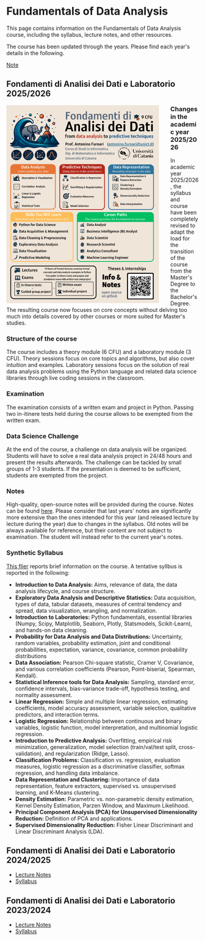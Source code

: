 # Fundamentals of Data Analysis
This page contains information on the Fundamentals of Data Analysis course, including the syllabus, lecture notes, and other resources.

The course has been updated through the years. Please find each year's details in the following.

<a href="https://antoninofurnari.github.io/fadlecturenotes2526/">Note</a>


## Fondamenti di Analisi dei Dati e Laboratorio 2025/2026
<a name="top">
<a href="fad_infographic.pdf" target="_blank"><img src='fad_infographic.png' style="float:left; width:400px; margin-right:30px"></a>

<div>
<h3 style="margin-top:0">Changes in the academic year 2025/2026</h3>
<p>
In academic year 2025/2026, the syllabus and course have been completely revised to adapt the load for the transition of the course from the Master's Degree to the Bachelor's Degree.
The resulting course now focuses on core concepts without delving too much into details covered by other courses or more suited for Master's studies.
</p>

<h3>Structure of the course</h3>
<p>
The course includes a theory module (6 CFU) and a laboratory module (3 CFU). Theory sessions focus on core topics and algorithms, but also cover intuition and examples. Laboratory sessions focus on the solution of real data analysis problems using the Python language and related data science libraries through live coding sessions in the classroom.
</p>

<h3> Examination</h3>
<p>
The examination consists of a written exam and project in Python. Passing two in-itinere tests held during the course allows to be exempted from the written exam.
</p>

<h3>Data Science Challenge</h3>
<p>
At the end of the course, a challenge on data analysis will be organized. Students will have to solve a real data analysis project in 24/48 hours and present the results afterwards. The challenge can be tackled by small groups of 1-3 students. If the presentation is deemed to be sufficient, students are exempted from the project.
</p>

<h3>Notes</h3>
<p>
High-quality, open-source notes will be provided during the course. Notes can be found <a href="http://antoninofurnari.github.io/fadlecturenotes2526/" target="_blank">here</a>. Please consider that last years' notes are significantly more extensive than the ones intended for this year (and released lecture by lecture during the year) due to changes in the syllabus. Old notes will be always available for reference, but their content are not subject to examination. The student will instead refer to the current year's notes.
</p>

<h3>Synthetic Syllabus</h3>
<p>
<a href="fad_infographic.pdf" target="_blank">This flier</a> reports brief information on the course. A tentative syllbus is reported in the following:

<ul>
    <li><b>Introduction to Data Analysis:</b> Aims, relevance of data, the data analysis lifecycle, and course structure.</li>
    <li><b>Exploratory Data Analysis and Descriptive Statistics:</b> Data acquisition, types of data, tabular datasets, measures of central tendency and spread, data visualization, wrangling, and normalization.</li>
    <li><b>Introduction to Laboratories:</b> Python fundamentals, essential libraries (Numpy, Scipy, Matplotlib, Seaborn, Plotly, Statsmodels, Scikit-Learn), and hands-on data cleaning.</li>
    <li><b>Probability for Data Analysis and Data Distributions:</b> Uncertainty, random variables, probability estimation, joint and conditional probabilities, expectation, variance, covariance, common probability distributions</li>
    <li><b>Data Association:</b> Pearson Chi-square statistic, Cramer V, Covariance, and various correlation coefficients (Pearson, Point-biserial, Spearman, Kendall).</li>
    <li><b>Statistical Inference tools for Data Analysis:</b> Sampling, standard error, confidence intervals, bias-variance trade-off, hypothesis testing, and normality assessment.</li>
    <li><b>Linear Regression:</b> Simple and multiple linear regression, estimating coefficients, model accuracy assessment, variable selection, qualitative predictors, and interaction terms.</li>
    <li><b>Logistic Regression:</b> Relationship between continuous and binary variables, logistic function, model interpretation, and multinomial logistic regression.</li>
    <li><b>Introduction to Predictive Analysis:</b> Overfitting, empirical risk minimization, generalization, model selection (train/val/test split, cross-validation), and regularization (Ridge, Lasso).</li>
    <li><b>Classification Problems:</b> Classification vs. regression, evaluation measures, logistic regression as a discriminative classifier, softmax regression, and handling data imbalance.</li>
    <li><b>Data Representation and Clustering:</b> Importance of data representation, feature extractors, supervised vs. unsupervised learning, and K-Means clustering.</li>
    <li><b>Density Estimation:</b> Parametric vs. non-parametric density estimation, Kernel Density Estimation, Parzen Window, and Maximum Likelihood.</li>
    <li><b>Principal Component Analysis (PCA) for Unsupervised Dimensionality Reduction:</b> Definition of PCA and applications.</li>
    <li><b>Supervised Dimensionality Reduction:</b> Fisher Linear Discriminant and Linear Discriminant Analysis (LDA).</li>
</ul>
</p>
</div>

## Fondamenti di Analisi dei Dati e Laboratorio 2024/2025
<ul>
<li>
<a href="https://antoninofurnari.github.io/fadlecturenotes2425/">Lecture Notes</a> 
</li>
<li>
<a href="https://web.dmi.unict.it/corsi/l-31/insegnamenti?seuid=3E9BAE80-A48F-4247-8448-1B70CBC0A9FE">Syllabus</a> 
</li>
</ul>

## Fondamenti di Analisi dei Dati e Laboratorio 2023/2024
<ul>
<li>
<a href="https://antoninofurnari.github.io/fadlecturenotes2324/">Lecture Notes</a> 
</li>
<li>
<a href="https://web.dmi.unict.it/corsi/lm-18/insegnamenti?seuid=90338D5D-A89C-494D-BC2B-4BD3B1D32B7E">Syllabus</a> 
</li>
</ul>